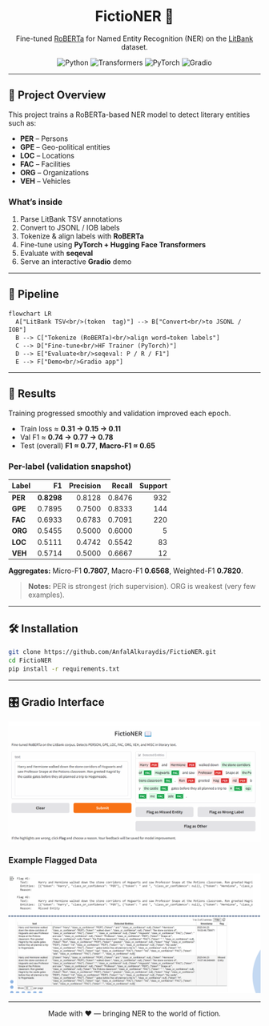 <div align="center">

# FictioNER 📖  
Fine-tuned [RoBERTa](https://huggingface.co/roberta-base) for Named Entity Recognition (NER) on the [LitBank](https://github.com/dbamman/litbank) dataset.

![Python](https://img.shields.io/badge/Python-3.9%2B-3776AB?logo=python&logoColor=white)
![Transformers](https://img.shields.io/badge/HuggingFace-Transformers-ffcc00?logo=huggingface&logoColor=black)
![PyTorch](https://img.shields.io/badge/PyTorch-EE4C2C?logo=pytorch&logoColor=white)
![Gradio](https://img.shields.io/badge/Gradio-UI-00A67E)

</div>

---

## 📌 Project Overview
This project trains a RoBERTa-based NER model to detect literary entities such as:

- **PER** – Persons  
- **GPE** – Geo-political entities  
- **LOC** – Locations  
- **FAC** – Facilities  
- **ORG** – Organizations  
- **VEH** – Vehicles  

### What’s inside
1. Parse LitBank TSV annotations  
2. Convert to JSONL / IOB labels  
3. Tokenize & align labels with **RoBERTa**  
4. Fine-tune using **PyTorch + Hugging Face Transformers**  
5. Evaluate with **seqeval**  
6. Serve an interactive **Gradio** demo  

---

## 🔄 Pipeline

```mermaid
flowchart LR
  A["LitBank TSV<br/>(token  tag)"] --> B["Convert<br/>to JSONL / IOB"]
  B --> C["Tokenize (RoBERTa)<br/>align word→token labels"]
  C --> D["Fine-tune<br/>HF Trainer (PyTorch)"]
  D --> E["Evaluate<br/>seqeval: P / R / F1"]
  E --> F["Demo<br/>Gradio app"]
```

---

## 🚀 Results
Training progressed smoothly and validation improved each epoch.

- Train loss ≈ **0.31 → 0.15 → 0.11**  
- Val F1 ≈ **0.74 → 0.77 → 0.78**  
- Test (overall) **F1 ≈ 0.77**, **Macro-F1 ≈ 0.65**

### Per-label (validation snapshot)
| Label | F1 | Precision | Recall | Support |
|---|---:|---:|---:|---:|
| **PER** | **0.8298** | 0.8128 | 0.8476 | 932 |
| **GPE** | 0.7895 | 0.7500 | 0.8333 | 144 |
| **FAC** | 0.6933 | 0.6783 | 0.7091 | 220 |
| **ORG** | 0.5455 | 0.5000 | 0.6000 | 5 |
| **LOC** | 0.5111 | 0.4742 | 0.5542 | 83 |
| **VEH** | 0.5714 | 0.5000 | 0.6667 | 12 |

**Aggregates:** Micro-F1 **0.7807**, Macro-F1 **0.6568**, Weighted-F1 **0.7820**.

> **Notes:** PER is strongest (rich supervision). ORG is weakest (very few examples).  

---

## 🛠️ Installation
```bash
git clone https://github.com/AnfalAlkuraydis/FictioNER.git
cd FictioNER
pip install -r requirements.txt
```

---

## 🎛️ Gradio Interface
<img src="https://github.com/AnfalAlkuraydis/FictioNER/blob/main/assets/gradio.PNG" width="800"/>

### Example Flagged Data
<img src="https://github.com/AnfalAlkuraydis/FictioNER/blob/main/assets/flags.PNG" width="800"/>

---


<div align="center">
Made with ❤️ — bringing NER to the world of fiction.
</div>
